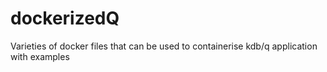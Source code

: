# dockerizedQ
Varieties of docker files that can be used to containerise kdb/q application with examples 
